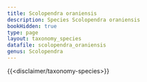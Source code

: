 ```yaml
---
title: Scolopendra oraniensis
description: Species Scolopendra oraniensis
bookHidden: true
type: page
layout: taxonomy_species
datafile: scolopendra_oraniensis
genus: Scolopendra
---
```


{{<disclaimer/taxonomy-species>}}